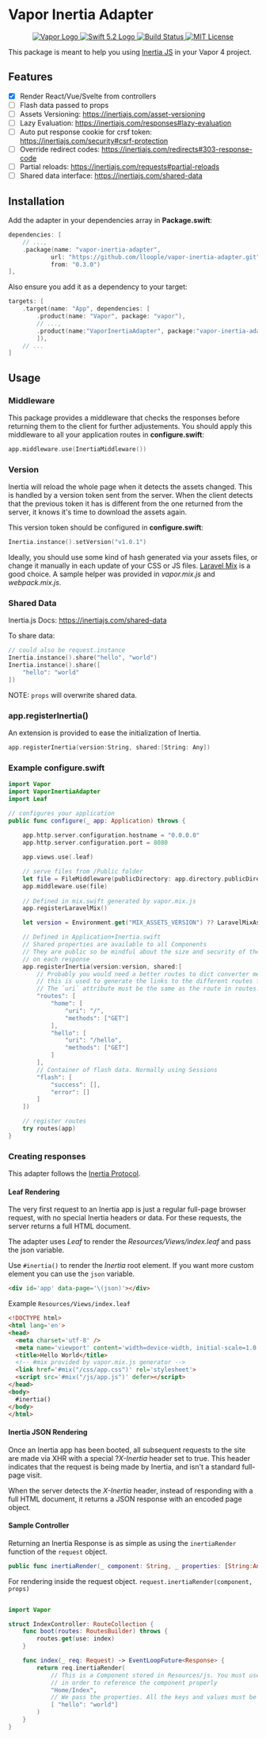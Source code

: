# Vapor Inertia Adapter

<p align="center">
    <a href="https://vapor.codes">
        <img src="http://img.shields.io/badge/Vapor-4-brightgreen.svg" alt="Vapor Logo">
    </a>
    <a href="https://swift.org">
        <img src="http://img.shields.io/badge/Swift-5.2-brightgreen.svg" alt="Swift 5.2 Logo">
    </a>
    <a href="https://github.com/lloople/vapor-inertia-adapter/actions">
        <img src="https://github.com/lloople/vapor-inertia-adapter/workflows/Swift/badge.svg?branch=main" alt="Build Status">
    </a>
    <a href="https://raw.githubusercontent.com/lloople/vapor-inertia-adapter/main/LICENSE">
        <img src="https://img.shields.io/badge/license-MIT-blue.svg" alt="MIT License">
    </a>
</p>

This package is meant to help you using [Inertia JS](https://inertiajs.com) in your Vapor 4 project.

## Features

- [x] Render React/Vue/Svelte from controllers
- [ ] Flash data passed to props
- [ ] Assets Versioning: https://inertiajs.com/asset-versioning
- [ ] Lazy Evaluation: https://inertiajs.com/responses#lazy-evaluation
- [ ] Auto put response cookie for crsf token: https://inertiajs.com/security#csrf-protection
- [ ] Override redirect codes: https://inertiajs.com/redirects#303-response-code
- [ ] Partial reloads: https://inertiajs.com/requests#partial-reloads
- [ ] Shared data interface: https://inertiajs.com/shared-data

## Installation

Add the adapter in your dependencies array in **Package.swift**:

```swift
dependencies: [
    // ...,
    .package(name: "vapor-inertia-adapter",
            url: "https://github.com/lloople/vapor-inertia-adapter.git", 
            from: "0.3.0")
],
```

Also ensure you add it as a dependency to your target:

```swift
targets: [
    .target(name: "App", dependencies: [
        .product(name: "Vapor", package: "vapor"), 
        // ..., 
        .product(name:"VaporInertiaAdapter", package:"vapor-inertia-adapter")
        ]),
    // ...
]
```

## Usage

### Middleware

This package provides a middleware that checks the responses before returning them to the client for further adjustements. You should apply this middleware to all your application routes in **configure.swift**:

```swift
app.middleware.use(InertiaMiddleware())
```

### Version

Inertia will reload the whole page when it detects the assets changed. This is handled by a version token sent from the server. When the client detects that the previous token it has is different from the one returned from the server, it knows it's time to download the assets again.

This version token should be configured in **configure.swift**:

```swift
Inertia.instance().setVersion("v1.0.1")
```

Ideally, you should use some kind of hash generated via your assets files, or change it manually in each update of your CSS or JS files. [Laravel Mix](https://laravel-mix.com/) is a good choice. A sample helper was provided in _vapor.mix.js_ and _webpack.mix.js_.

### Shared Data


Inertia.js Docs: https://inertiajs.com/shared-data

To share data:
```swift
// could also be request.instance
Inertia.instance().share("hello", "world")
Inertia.instance().share([
    "hello": "world"
])
```

NOTE: `props` will overwrite shared data.

### app.registerInertia()

An extension is provided to ease the initialization of Inertia.

```swift
app.registerInertia(version:String, shared:[String: Any])
```

### Example configure.swift

```swift
import Vapor
import VaporInertiaAdapter
import Leaf

// configures your application
public func configure(_ app: Application) throws {
    
    app.http.server.configuration.hostname = "0.0.0.0"
    app.http.server.configuration.port = 8080

    app.views.use(.leaf)

    // serve files from /Public folder
    let file = FileMiddleware(publicDirectory: app.directory.publicDirectory)
    app.middleware.use(file)
    
    // Defined in mix.swift generated by vapor.mix.js
    app.registerLaravelMix()

    let version = Environment.get("MIX_ASSETS_VERSION") ?? LaravelMixAssets.version

    // Defined in Application+Inertia.swift
    // Shared properties are available to all Components
    // They are public so be mindful about the size and security of the data sent
    // on each response
    app.registerInertia(version:version, shared:[
        // Probably you would need a better routes to dict converter method
        // this is used to generate the links to the different routes for the js view
        // The `uri` attribute must be the same as the route in routes.swift
        "routes": [
            "home": [
                "uri": "/",
                "methods": ["GET"]
            ],
            "hello": [
                "uri": "/hello",
                "methods": ["GET"]
            ]
        ],
        // Container of flash data. Normally using Sessions
        "flash": [
            "success": [],
            "error": []
        ]
    ])

    // register routes
    try routes(app)
}
```

### Creating responses

This adapter follows the [Inertia Protocol](https://inertiajs.com/the-protocol).

#### Leaf Rendering

The very first request to an Inertia app is just a regular full-page browser request, with no special Inertia headers or data. For these requests, the server returns a full HTML document.

The adapter uses _Leaf_ to render the _Resources/Views/index.leaf_ and pass the json variable.

Use `#inertia()` to render the _Inertia_ root element. If you want more custom element
you can use the `json` variable.

```html
<div id='app' data-page='\(json)'></div>
```

Example `Resources/Views/index.leaf`

```html
<!DOCTYPE html>
<html lang='en'>
<head>
  <meta charset='utf-8' />
  <meta name='viewport' content='width=device-width, initial-scale=1.0, maximum-scale=1.0'>
  <title>Hello World</title>
  <!-- #mix provided by vapor.mix.js generator -->
  <link href='#mix("/css/app.css")' rel='stylesheet'>
  <script src='#mix("/js/app.js")' defer></script>
</head>
<body>
  #inertia()
</body>
</html>
```

#### Inertia JSON Rendering

Once an Inertia app has been booted, all subsequent requests to the site are made via XHR with a special ?_X-Inertia_ header set to true. This header indicates that the request is being made by Inertia, and isn't a standard full-page visit.

When the server detects the _X-Inertia_ header, instead of responding with a full HTML document, it returns a JSON response with an encoded page object.

#### Sample Controller

Returning an Inertia Response is as simple as using the `inertiaRender` function of the `request` object.

```swift
public func inertiaRender(_ component: String, _ properties: [String:Any]) -> EventLoopFuture<Response>
```

For rendering inside the request object. `request.inertiaRender(component, props)`

```swift

import Vapor

struct IndexController: RouteCollection {
    func boot(routes: RoutesBuilder) throws {
        routes.get(use: index)
    }

    func index(_ req: Request) -> EventLoopFuture<Response> {
        return req.inertiaRender(
            // This is a Component stored in Resources/js. You must use Webpack or other bundler 
            // in order to reference the component properly
            "Home/Index", 
            // We pass the properties. All the keys and values must be encodable to a JSON object string
            [ "hello": "world"]
        )
    }
}

```
